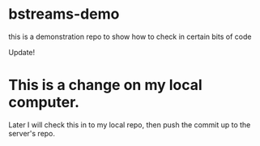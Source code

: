 # bstreams-demo
this is a demonstration repo to show how to check in certain bits of code


Update!


# This is a change on my local computer. 
Later I will check this in to my local repo, then push the commit up to the server's repo.